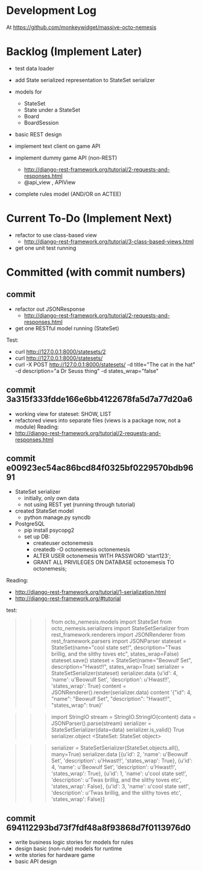 Development Log
===============
At https://github.com/monkeywidget/massive-octo-nemesis


Backlog (Implement Later)
=========================

- test data loader

- add State serialized representation to StateSet serializer
- models for
   - StateSet
   - State under a StateSet
   - Board
   - BoardSession
- basic REST design

- implement text client on game API
- implement dummy game API (non-REST)
   - http://django-rest-framework.org/tutorial/2-requests-and-responses.html
   - @api_view , APIView

- complete rules model (AND/OR on ACTEE)


Current To-Do (Implement Next)
==============================

- refactor to use class-based view
   - http://django-rest-framework.org/tutorial/3-class-based-views.html
- get one unit test running


Committed (with commit numbers)
===============================

commit 
-----------------------------------------------

- refactor out JSONResponse
   - http://django-rest-framework.org/tutorial/2-requests-and-responses.html
- get one RESTful model running (StateSet)

Test:
- curl http://127.0.0.1:8000/statesets/2
- curl http://127.0.0.1:8000/statesets/
- curl -X POST http://127.0.0.1:8000/statesets/ -d title="The cat in the hat" -d description="a Dr Seuss thing" -d states_wrap="false"


commit 3a315f333fdde166e6bb4122678fa5d7a77d20a6
-----------------------------------------------

- working view for stateset: SHOW, LIST
- refactored views into separate files (views is a package now, not a module)
Reading:
- http://django-rest-framework.org/tutorial/2-requests-and-responses.html


commit e00923ec54ac86bcd84f0325bf0229570bdb9691
-----------------------------------------------

- StateSet serializer
   - initially, only own data
   - not using REST yet (running through tutorial)
- created StateSet model
   - python manage.py syncdb
- PostgreSQL
   - pip install psycopg2
   - set up DB:
      - createuser octonemesis
      - createdb -O octonemesis octonemesis
      - ALTER USER octonemesis WITH PASSWORD 'start123';
      - GRANT ALL PRIVILEGES ON DATABASE octonemesis TO octonemesis;

Reading:
- http://django-rest-framework.org/tutorial/1-serialization.html
- http://django-rest-framework.org/#tutorial

test:
>>> from octo_nemesis.models import StateSet
>>> from octo_nemesis.serializers import StateSetSerializer
>>> from rest_framework.renderers import JSONRenderer
>>> from rest_framework.parsers import JSONParser
>>> stateset = StateSet(name="cool state set!", description="Twas brillig, and the slithy toves etc", states_wrap=False)
>>> stateset.save()
>>> stateset = StateSet(name="Beowulf Set", description="Hwast!!", states_wrap=True)
>>> serializer = StateSetSerializer(stateset)
>>> serializer.data
{u'id': 4, 'name': u'Beowulf Set', 'description': u'Hwast!!', 'states_wrap': True}
>>> content = JSONRenderer().render(serializer.data)
>>> content
'{"id": 4, "name": "Beowulf Set", "description": "Hwast!!", "states_wrap": true}'

>>> import StringIO
>>> stream = StringIO.StringIO(content)
>>> data = JSONParser().parse(stream)
>>> serializer = StateSetSerializer(data=data)
>>> serializer.is_valid()
True
>>> serializer.object
<StateSet: StateSet object>


>>> serializer = StateSetSerializer(StateSet.objects.all(), many=True)
>>> serializer.data
[{u'id': 2, 'name': u'Beowulf Set', 'description': u'Hwast!!', 'states_wrap': True}, {u'id': 4, 'name': u'Beowulf Set', 'description': u'Hwast!!', 'states_wrap': True}, {u'id': 1, 'name': u'cool state set!', 'description': u'Twas brillig, and the slithy toves etc', 'states_wrap': False}, {u'id': 3, 'name': u'cool state set!', 'description': u'Twas brillig, and the slithy toves etc', 'states_wrap': False}]



commit 694112293bd73f7fdf48a8f93868d7f0113976d0
-----------------------------------------------
- write business logic stories for models for rules
- design basic (non-rule) models for runtime
- write stories for hardware game
- basic API design
